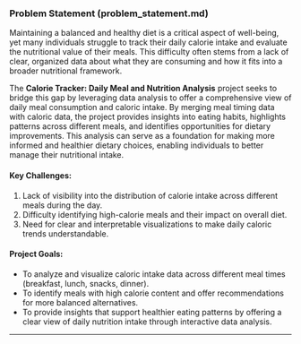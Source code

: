 ### Problem Statement (problem_statement.md)

Maintaining a balanced and healthy diet is a critical aspect of well-being, yet many individuals struggle to track their daily calorie intake and evaluate the nutritional value of their meals. This difficulty often stems from a lack of clear, organized data about what they are consuming and how it fits into a broader nutritional framework. 

The **Calorie Tracker: Daily Meal and Nutrition Analysis** project seeks to bridge this gap by leveraging data analysis to offer a comprehensive view of daily meal consumption and caloric intake. By merging meal timing data with caloric data, the project provides insights into eating habits, highlights patterns across different meals, and identifies opportunities for dietary improvements. This analysis can serve as a foundation for making more informed and healthier dietary choices, enabling individuals to better manage their nutritional intake.

#### Key Challenges:
1. Lack of visibility into the distribution of calorie intake across different meals during the day.
2. Difficulty identifying high-calorie meals and their impact on overall diet.
3. Need for clear and interpretable visualizations to make daily caloric trends understandable.

#### Project Goals:
- To analyze and visualize caloric intake data across different meal times (breakfast, lunch, snacks, dinner).
- To identify meals with high calorie content and offer recommendations for more balanced alternatives.
- To provide insights that support healthier eating patterns by offering a clear view of daily nutrition intake through interactive data analysis.

---